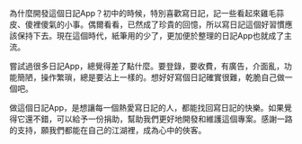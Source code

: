 為什麼開發這個日記App？初中的時候，特別喜歡寫日記，記一些看起來雞毛蒜皮、傻裡傻氣的小事。偶爾看看，已然成了珍貴的回憶，所以寫日記這個好習慣應該保持下去。現在這個時代，紙筆用的少了，更加便於整理的日記App也就成了主流。

嘗試過很多日記App，總覺得差了點什麼。要登錄，要收費，有廣告，介面亂，功能簡陋，操作繁瑣，總是要沾上一樣的。想好好寫個日記確實很難，乾脆自己做一個吧。

做這個日記App，是想讓每一個熱愛寫日記的人，都能找回寫日記的快樂。如果覺得它還不錯，可以給予一份捐助，幫助我們更好地開發和維護這個專案。感謝一路的支持，願我們都能在自己的江湖裡，成為心中的俠客。